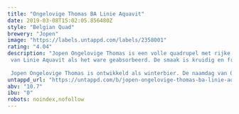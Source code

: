 ```yaml
---
title: "Ongelovige Thomas BA Linie Aquavit"
date: 2019-03-08T15:02:05.856480Z
style: "Belgian Quad"
brewery: "Jopen"
image: "https://labels.untappd.com/labels/2358001"
rating: "4.04"
description: "Jopen Ongelovige Thomas is een volle quadrupel met rijke smaken van karamel en toffee. De Amerikaanse hopsoorten geven een fruitig karakter af. We hebben deze quadrupel 275 dagen laten rijpen op Linie Aquavit barrels. Door de rijping is het hoppige karakter gaan liggen en een karamel-moutige smaak voert de boventoon. Het bier heeft het karakter van Linie Aquavit als het ware geabsorbeerd. De smaak is kruidig en fruitig met tonen van karamel en hinten van hout en tabak.   Jopen Ongelovige Thomas is ontwikkeld als winterbier. De naamdag van Ongelovige Thomas werd vroeger gevierd op 21 december, de start van de winter."
untappd_url: "https://untappd.com/b/jopen-ongelovige-thomas-ba-linie-aquavit/2358001"
abv: "10.7"
ibu: "0"
robots: noindex,nofollow
---
```

